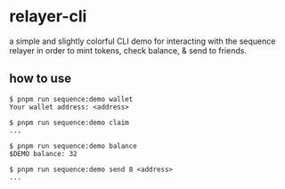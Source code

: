 # relayer-cli
a simple and slightly colorful CLI demo for interacting with the sequence relayer in order to mint tokens, check balance, & send to friends.

## how to use
```
$ pnpm run sequence:demo wallet
Your wallet address: <address>

$ pnpm run sequence:demo claim
...

$ pnpm run sequence:demo balance
$DEMO balance: 32

$ pnpm run sequence:demo send 8 <address>
...
```

